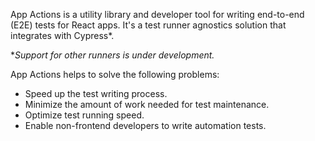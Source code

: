 App Actions is a utility library and developer tool for writing end-to-end (E2E) tests for React apps. It's a test runner agnostics solution that integrates with Cypress\*.

\*_Support for other runners is under development._

App Actions helps to solve the following problems:

-   Speed up the test writing process.
-   Minimize the amount of work needed for test maintenance.
-   Optimize test running speed.
-   Enable non-frontend developers to write automation tests.
